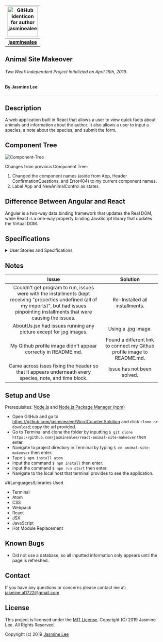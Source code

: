 |<img src="https://github.com/identicons/jasminealee.png" width=100 alt="GitHub identicon for author jasminealee">|
|:-----:|
| [**jasminealee**](https://github.com/jasminealee ) |


## Animal Site Makeover

###### Two Week Independent Project Intializied on April 16th, 2019.

#### By Jasmine Lee
----------

## Description
A web application built in React that allows a user to view quick facts about animals and information about the author. It also allows a user to input a species, a note about the species, and submit the form.

## Component Tree
![Component-Tree](/images/component-tree.png)

Changes from previous Component Tree:
<ol>
  <li>Changed the component names (aside from App, Header ConfirmationQuestions, and Error404) to my current component names.</li>
  <li>Label App and NewAnimalControl as states.</li>
</ol>

## Difference Between Angular and React
Angular is a two-way data binding framework that updates the Real DOM, while React is a one-way property binding JavaScript library that updates the Virtual DOM.

## Specifications
<details>
<summary>User Stories and Specifications</summary>

<table>
  <tr>
    <th> Scenario 01 </th><th></th>
  </tr>
  <tr>
    <td> Behavior </td>
    <td>User views the list of inputted animals.</td>
  </tr>
  <tr>
    <td> Input </td>
    <td>User Clicks "Home".</td>
  </tr>
  <tr>
    <td> Output </td>
    <td>User sees a list of all species and notes that are inputted and the time they were created, in blocks. There is no database used, so all inputted information only appears until the page is refreshed.</td>
  </tr>
</table>

<table>  
  <tr>
    <th> Scenario 02 </th><th></th>
  </tr>
  <tr>
    <td> Behavior </td>
    <td>User views the biography about the author.</td>
  </tr>
  <tr>
    <td> Input </td>
    <td>User Clicks "About"</td>
  </tr>
  <tr>
    <td> Output </td>
    <td>User sees a picture and information about the author.</td>
  </tr>
</table>  

<table>  
  <tr>
    <th> Scenario 03 </th><th></th>
  </tr>
  <tr>
    <td> Behavior </td>
    <td>User inputs information about a new animal.</td>
  </tr>
  <tr>
    <td> Input </td>
    <td> User clicks "Create Animal" and then is prompted with the question "Would you like to proceed?" Then they click "Yes". The user will then input a species and a note about the species before clicking "Submit". To view the updated animals list, the user must click "Home". </td>
  </tr>
</table>

<table>  
  <tr>
    <th> Scenario 04 </th><th></th>
  </tr>
  <tr>
    <td> Behavior </td>
    <td>User selects information as Admin.</td>
  </tr>
  <tr>
    <td> Input </td>
    <td> User clicks "Admin". All animals that have been inputted will appear on the page. The user clicks on the species of an animal and that species, note and time it was created appears in larger font. The user clicks on a different species and that information appears in larger font in place of the other previously selected species. There is no database used, so all inputted information only appears until the page is refreshed.</td>
  </tr>
</table>    
</details>

## Notes
| Issue | Solution |
|:-------:|:-----:|
|Couldn't get program to run, issues were with the installments (kept receiving "properties undefined (all of my imports)", but had issues pinpointing installments that were causing the issues. | Re-Installed all installments. |
|AboutUs.jsx had issues running any picture except for jpg images. | Using a .jpg image.|
|My Github profile image didn't appear correctly in README.md. | Found a different link to connect my Github profile image to README.md. |
|Came across isses fixing the header so that it appears underneath every species, note, and time block. | Issue has not been solved. |

## Setup and Use
Prerequisites: [Node.js](https://nodejs.org/en/) and [Node.js Package Manager (npm)](https://www.npmjs.com/)

* Open GitHub and go to https://github.com/jasminealee/WordCounter.Solution and click `clone or download`; copy the url provided.
* Go to Terminal and clone the folder by inputting `$ git clone https://github.com/jasminealee/react-animal-site-makeover` then enter.
* Navigate to project directory in Terminal by typing `$ cd animal-site-makeover` then enter.
* Type `$ apm install atom`
* Input the command `$ npm install` then enter.
* Input the command `$ npm run start` then enter.
* Navigate to the local host that terminal provides to see the application.

##Languages/Libraries Used
* Terminal
* Atom
* CSS
* Webpack
* React
* JSX
* JavaScript
* Hot Module Replacement

## Known Bugs
* Did not use a database, so all inputted information only appears until the page is refreshed.

## Contact
If you have any questions or concerns please contact me at: [jasmine.al1722@gmail.com](mailto:jasmine.al1722@gmail.com)

## License
This project is licensed under the [MIT License](https://opensource.org/licenses/MIT). Copyright (C) 2019 Jasmine Lee. All Rights Reserved.

Copyright (c) 2019 [Jasmine Lee](https://github.com/jasminealee)
